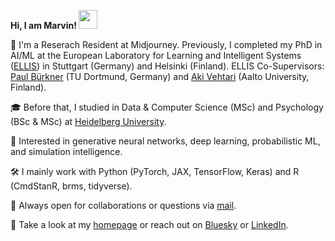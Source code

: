<b>Hi, I am Marvin! <img src="https://media.giphy.com/media/hvRJCLFzcasrR4ia7z/giphy.gif" width="30px"> </b>

📌 I'm a Reserach Resident at Midjourney. Previously, I completed my PhD in AI/ML at the European Laboratory for Learning and Intelligent Systems ([ELLIS](https://ellis.eu)) in Stuttgart (Germany) and Helsinki (Finland). ELLIS Co-Supervisors: [Paul Bürkner](https://paul-buerkner.github.io/) (TU Dortmund, Germany) and [Aki Vehtari](https://users.aalto.fi/~ave/) (Aalto University, Finland).

🎓 Before that, I studied in Data & Computer Science (MSc) and Psychology (BSc & MSc) at [Heidelberg University](https://www.uni-heidelberg.de/en).

👀 Interested in generative neural networks, deep learning, probabilistic ML, and simulation intelligence.

🛠 I mainly work with Python (PyTorch, JAX, TensorFlow, Keras) and R (CmdStanR, brms, tidyverse).

📩 Always open for collaborations or questions via [mail](mailto:mail.marvinschmitt@gmail.com).

💬 Take a look at my [homepage](https://marvinschmitt.github.io) or reach out on [Bluesky](https://bsky.app/profile/marvinschmitt.bsky.social) or [LinkedIn](https://www.linkedin.com/in/marvin-schmitt-a85b321a2/).

